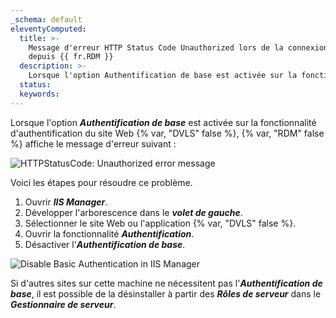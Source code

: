 ```yaml
---
_schema: default
eleventyComputed:
  title: >-
    Message d'erreur HTTP Status Code Unauthorized lors de la connexion à {{ fr.DVLS}}
    depuis {{ fr.RDM }}
  description: >-
    Lorsque l'option Authentification de base est activée sur la fonctionnalité d'authentification du site Web {{ fr.DVLS}}, le message d'erreur suivant s'affiche :
  status:
  keywords:
---
```

Lorsque l'option ***Authentification de base*** est activée sur la fonctionnalité d'authentification du site Web {% var, "DVLS" false %}, {% var, "RDM" false %} affiche le message d'erreur suivant :

![HTTPStatusCode: Unauthorized error message](https://cdnweb.devolutions.net/docs/RDMW6075_2024_2.png "HTTPStatusCode: Unauthorized error message")

Voici les étapes pour résoudre ce problème.

1. Ouvrir ***IIS Manager***.
2. Développer l'arborescence dans le ***volet de gauche***.
3. Sélectionner le site Web ou l'application {% var, "DVLS" false %}.
4. Ouvrir la fonctionnalité ***Authentification***.
5. Désactiver l'***Authentification de base***.

![Disable Basic Authentication in IIS Manager](https://cdnweb.devolutions.net/docs/RDMW6076_2024_2.png "Disable Basic Authentication in IIS Manager")

Si d'autres sites sur cette machine ne nécessitent pas l'***Authentification de base***, il est possible de la désinstaller à partir des ***Rôles de serveur*** dans le ***Gestionnaire de serveur***.
